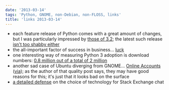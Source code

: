 ```yaml
---
date: '2013-03-14'
tags: 'Python, GNOME, non-Debian, non-FLOSS, links'
title: 'links 2013-03-14'
---
```


-   each feature release of Python comes with a great amount of changes,
    but I was particularly impressed by [those of 3.2]; the latest such
    release [isn\'t too shabby either]
-   the all-important factor of success in business\... [luck]
-   one interesting way of measuring Python 3 adoption is download
    numbers: [0.8 million out of a total of 2 million]
-   another sad case of Ubuntu diverging from GNOME\... [Online
    Accounts] ([via]); as the author of that quality post says, they may
    have good reasons for this; it\'s just that it looks bad on the
    surface
-   [a detailed defense] on the choice of technology for Stack Exchange
    chat

  [those of 3.2]: http://docs.python.org/3/whatsnew/3.2
  [isn\'t too shabby either]: http://docs.python.org/3/whatsnew/3.3
  [luck]: http://blog.kowalczyk.info/article/ahcj/Easy-vs-probable-or-how-to-make-money-with-softw.html
  [0.8 million out of a total of 2 million]: http://blog.briancurtin.com/posts/the-year-of-the-snake.html
  [Online Accounts]: http://debarshiray.wordpress.com/2012/10/06/goa-why-it-is-the-way-it-is/
  [via]: http://blog.yorba.org/jim/2013/02/the-garden-of-the-forking-paths.html
  [a detailed defense]: http://meta.stackoverflow.com/a/67891/147166
